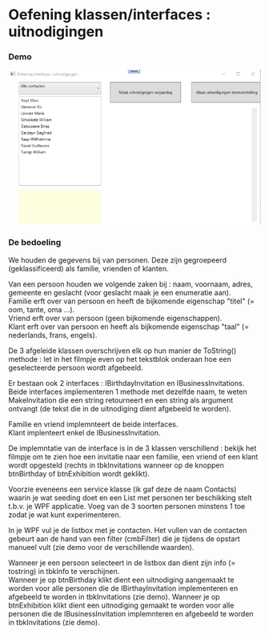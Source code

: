 # Oefening klassen/interfaces : uitnodigingen

### Demo  

![demo](assets/oe-interfaces.gif)  

### De bedoeling  

We houden de gegevens bij van personen.  Deze zijn gegroepeerd (geklassificeerd) als familie, vrienden of klanten.  

Van een persoon houden we volgende zaken bij :  naam, voornaam, adres, gemeente en geslacht (voor geslacht maak je een enumeratie aan).  
Familie erft over van persoon en heeft de bijkomende eigenschap "titel" (= oom, tante, oma ...).  
Vriend erft over van persoon (geen bijkomende eigenschappen).  
Klant erft over van persoon en heeft als bijkomende eigenschap "taal" (= nederlands, frans, engels).  

De 3 afgeleide klassen overschrijven elk op hun manier de ToString() methode : let in het filmpje even op het tekstblok onderaan hoe een geselecteerde persoon wordt afgebeeld.  

Er bestaan ook 2 interfaces : IBirthdayInvitation en IBusinessInvitations.  Beide interfaces implementeren 1 methode met dezelfde naam, te weten MakeInvitation die een string retourneert en een string als argument ontvangt (de tekst die in de uitnodiging dient afgebeeld te worden).

Familie en vriend implemnteert de beide interfaces.  
Klant implenteert enkel de IBusinessInvitation.  

De implemntatie van de interface is in de 3 klassen verschillend : bekijk het filmpje om te zien hoe een invitatie naar een familie, een vriend of een klant wordt opgesteld (rechts in tbkInvitations wanneer op de knoppen btnBirthday of btnExhibition wordt geklikt).  

Voorzie eveneens een service klasse (ik gaf deze de naam Contacts) waarin je wat seeding doet en een List met personen ter beschikking stelt t.b.v. je WPF applicatie.  Voeg van de 3 soorten personen minstens 1 toe zodat je wat kunt experimenteren.

In je WPF vul je de listbox met je contacten.  Het vullen van de contacten gebeurt aan de hand van een filter (cmbFilter) die je tijdens de opstart manueel vult (zie demo voor de verschillende waarden).  

Wanneer je een persoon selecteert in de listbox dan dient zijn info (= tostring) in tbkInfo te verschijnen.  
Wanneer je op btnBirthday klikt dient een uitnodiging aangemaakt te worden voor alle personen die de IBirthayInvitation implementeren en afgebeeld te worden in tbkInvitations (zie demo).
Wanneer je op btnExhibition klikt dient een uitnodiging gemaakt te worden voor alle personen die de IBusinessInvitation implemnteren en afgebeeld te worden in tbkInvitations (zie demo).
